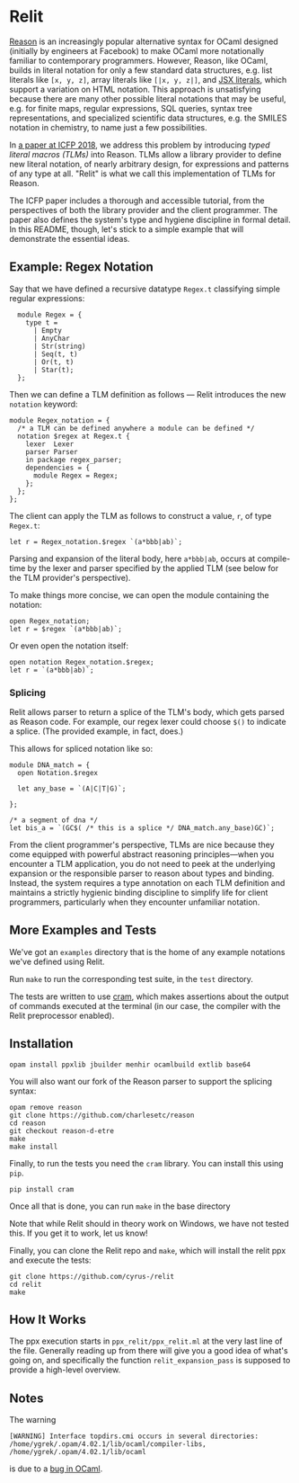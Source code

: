 # Relit

[Reason](https://reasonml.github.io/) is an increasingly popular alternative syntax for OCaml designed (initially by engineers at Facebook) to make OCaml more notationally familiar to contemporary programmers. However, Reason, like OCaml, builds in literal notation for only a few standard data structures, e.g. list literals like `[x, y, z]`, array literals like `[|x, y, z|]`, and [JSX literals](https://reasonml.github.io/docs/en/jsx), which support a variation on HTML notation. This approach is unsatisfying because there are many other possible literal notations that may be useful, e.g. for finite maps, regular expressions, SQL queries, syntax tree representations, and specialized scientific data structures, e.g. the SMILES notation in chemistry, to name just a few possibilities.

In [a paper at ICFP 2018](https://github.com/cyrus-/ptsms-paper/raw/master/icfp18/omar-icfp18-final.pdf), we address this problem by introducing *typed literal macros (TLMs)* into Reason. TLMs allow a library provider to define new literal notation, of nearly arbitrary design, for expressions and patterns of any type at all. "Relit" is what we call this implementation of TLMs for Reason.

The ICFP paper includes a thorough and accessible tutorial, from the perspectives of both the library provider and the client programmer. The paper also defines the system's type and hygiene discipline in formal detail. In this README, though, let's stick to a simple example that will demonstrate the essential ideas.

## Example: Regex Notation

Say that we have defined a recursive datatype `Regex.t` classifying simple regular expressions:
```reason
  module Regex = {
    type t = 
      | Empty
      | AnyChar 
      | Str(string)
      | Seq(t, t) 
      | Or(t, t) 
      | Star(t);
  };
```

Then we can define a TLM definition as follows — Relit introduces the new `notation` keyword:
```reason
module Regex_notation = { 
  /* a TLM can be defined anywhere a module can be defined */
  notation $regex at Regex.t {
    lexer  Lexer 
    parser Parser 
    in package regex_parser;
    dependencies = {
      module Regex = Regex;
    };
  };
};
```

The client can apply the TLM as follows to construct a value, `r`, of type `Regex.t`:
```reason
let r = Regex_notation.$regex `(a*bbb|ab)`;
```
Parsing and expansion of the literal body, here `a*bbb|ab`, occurs at compile-time by the lexer and parser specified by the applied TLM (see below for the TLM provider's perspective).

To make things more concise, we can open the module containing the notation:
```reason
open Regex_notation;
let r = $regex `(a*bbb|ab)`;
```

Or even open the notation itself:
```reason
open notation Regex_notation.$regex;
let r = `(a*bbb|ab)`;
```


### Splicing

Relit allows parser to return a splice of the TLM's body, which gets parsed
as Reason code. For example, our regex lexer could choose `$()` to indicate a splice.
(The provided example, in fact, does.)

This allows for spliced notation like so:

```reason
module DNA_match = {
  open Notation.$regex

  let any_base = `(A|C|T|G)`;

};

/* a segment of dna */
let bis_a = `(GC$( /* this is a splice */ DNA_match.any_base)GC)`;
```

From the client programmer's perspective, TLMs are nice because they come equipped with powerful abstract reasoning principles—when you encounter a TLM application, you do not need to peek at the underlying expansion or the responsible parser to reason about types and binding. Instead, the system requires a type annotation on each TLM definition and maintains a strictly hygienic binding discipline to simplify life for client programmers, particularly when they encounter unfamiliar notation.

## More Examples and Tests

We've got an `examples` directory that is the home of any example
notations we've defined using Relit.

Run `make` to run the corresponding test suite, in the `test` directory.

The tests are written to use [cram](https://bitheap.org/cram/), which makes
assertions about the output of commands executed at the terminal (in our 
case, the compiler with the Relit preprocessor enabled).

## Installation

```opam install ppxlib jbuilder menhir ocamlbuild extlib base64```

You will also want our fork of the Reason parser to support the
splicing syntax:

```
opam remove reason
git clone https://github.com/charlesetc/reason
cd reason
git checkout reason-d-etre
make
make install
```

Finally, to run the tests you need the `cram` library. You can install this using `pip`.

```
pip install cram
```

Once all that is done, you can run `make` in the base directory 

Note that while Relit should in theory work on Windows, we have not tested
this. If you get it to work, let us know!

Finally, you can clone the Relit repo and `make`, which will install the relit ppx and execute the tests:

```
git clone https://github.com/cyrus-/relit
cd relit
make
```

## How It Works

The ppx execution starts in `ppx_relit/ppx_relit.ml` at the very last line
of the file. Generally reading up from there will give you a good idea
of what's going on, and specifically the function `relit_expansion_pass`
is supposed to provide a high-level overview.


## Notes
The warning 

```[WARNING] Interface topdirs.cmi occurs in several directories: /home/ygrek/.opam/4.02.1/lib/ocaml/compiler-libs, /home/ygrek/.opam/4.02.1/lib/ocaml```

is due to a [bug in OCaml](https://caml.inria.fr/mantis/view.php?id=6754).
